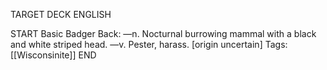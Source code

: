 TARGET DECK
ENGLISH

START
Basic
Badger
Back: —n. Nocturnal burrowing mammal with a black and white striped head. —v. Pester, harass. [origin uncertain]
Tags: [[Wisconsinite]]
END
